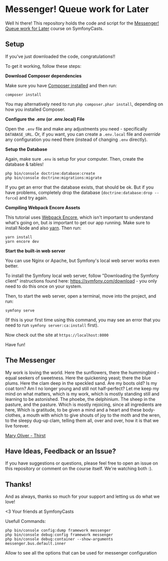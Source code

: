 # Messenger! Queue work for Later

Well hi there! This repository holds the code and script
for the [Messenger! Queue work for Later](https://symfonycasts.com/screencast/messenger) course on SymfonyCasts.

## Setup

If you've just downloaded the code, congratulations!!

To get it working, follow these steps:

**Download Composer dependencies**

Make sure you have [Composer installed](https://getcomposer.org/download/)
and then run:

```
composer install
```

You may alternatively need to run `php composer.phar install`, depending
on how you installed Composer.

**Configure the .env (or .env.local) File**

Open the `.env` file and make any adjustments you need - specifically
`DATABASE_URL`. Or, if you want, you can create a `.env.local` file
and *override* any configuration you need there (instead of changing
`.env` directly).

**Setup the Database**

Again, make sure `.env` is setup for your computer. Then, create
the database & tables!

```
php bin/console doctrine:database:create
php bin/console doctrine:migrations:migrate
```

If you get an error that the database exists, that should
be ok. But if you have problems, completely drop the
database (`doctrine:database:drop --force`) and try again.

**Compiling Webpack Encore Assets**

This tutorial uses [Webpack Encore](https://symfonycasts.com/encore),
which isn't important to understand what's going on, but *is* important
to get our app running. Make sure to install Node and also
[yarn](https://yarnpkg.com). Then run:

```
yarn install
yarn encore dev
```

**Start the built-in web server**

You can use Nginx or Apache, but Symfony's local web server
works even better.

To install the Symfony local web server, follow
"Downloading the Symfony client" instructions found
here: https://symfony.com/download - you only need to do this
once on your system.

Then, to start the web server, open a terminal, move into the
project, and run:

```
symfony serve
```

(If this is your first time using this command, you may see an
error that you need to run `symfony server:ca:install` first).

Now check out the site at `https://localhost:8000`

Have fun!

## The Messenger

My work is loving the world.
Here the sunflowers, there the hummingbird -
equal seekers of sweetness.
Here the quickening yeast; there the blue plums.
Here the clam deep in the speckled sand.
Are my boots old? Is my coat torn?
Am I no longer young and still not half-perfect? Let me
keep my mind on what matters,
which is my work,
which is mostly standing still and learning to be astonished.
The phoebe, the delphinium.
The sheep in the pasture, and the pasture.
Which is mostly rejoicing, since all ingredients are here,
Which is gratitude, to be given a mind and a heart
and these body-clothes,
a mouth with which to give shouts of joy
to the moth and the wren, to the sleepy dug-up clam,
telling them all, over and over, how it is
that we live forever.

[Mary Oliver - Thirst](http://maryoliver.beacon.org/2009/11/thirst/)

## Have Ideas, Feedback or an Issue?

If you have suggestions or questions, please feel free to
open an issue on this repository or comment on the course
itself. We're watching both :).

## Thanks!

And as always, thanks so much for your support and letting
us do what we love!

<3 Your friends at SymfonyCasts


Usefull Commands:

```
php bin/console config:dump framework messenger
php bin/console debug:config framework messenger
php bin/console debug:container --show-arguments messenger.bus.default.inner
```

Allow to see all the options that can be used for messenger configuration